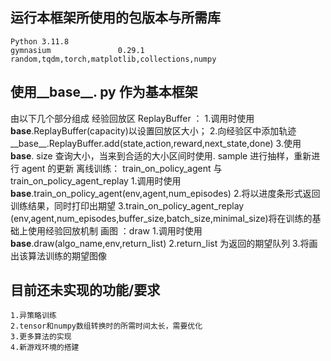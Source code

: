
## 运行本框架所使用的包版本与所需库
	Python 3.11.8
	gymnasium               0.29.1
	random,tqdm,torch,matplotlib,collections,numpy


## 使用__base__. py 作为基本框架


由以下几个部分组成
	经验回放区 ReplayBuffer ：
		1.调用时使用 __base__.ReplayBuffer(capacity)以设置回放区大小；
		2.向经验区中添加轨迹__base__.ReplayBuffer.add(state,action,reward,next_state,done)
		3.使用 __base__. size 查询大小，当来到合适的大小区间时使用. sample 进行抽样，重新进行 agent 的更新
	离线训练： train_on_policy_agent 与 train_on_policy_agent_replay
		1.调用时使用 __base__.train_on_policy_agent(env,agent,num_episodes)
		2.将以进度条形式返回训练结果，同时打印出期望
		3.train_on_policy_agent_replay (env,agent,num_episodes,buffer_size,batch_size,minimal_size)将在训练的基础上使用经验回放机制
	画图 ：draw
		1.调用时使用 __base__.draw(algo_name,env,return_list)
		2.return_list 为返回的期望队列
		3.将画出该算法训练的期望图像

## 目前还未实现的功能/要求
	1.异策略训练
	2.tensor和numpy数组转换时的所需时间太长，需要优化
	3.更多算法的实现
	4.新游戏环境的搭建
